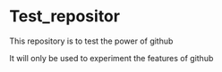# Test_repositor
This repository is to test the power of github

It will only be used to experiment the features of github
